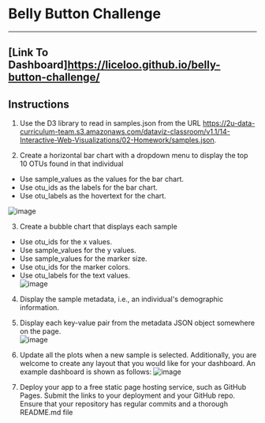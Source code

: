 # Belly Button Challenge
---------------------------------------------------------------------
[Link To Dashboard]https://liceloo.github.io/belly-button-challenge/
---------------------------------------------------------------------
## Instructions
1. Use the D3 library to read in samples.json from the URL https://2u-data-curriculum-team.s3.amazonaws.com/dataviz-classroom/v1.1/14-Interactive-Web-Visualizations/02-Homework/samples.json.    

2. Create a horizontal bar chart with a dropdown menu to display the top 10 OTUs found in that individual  
* Use sample_values as the values for the bar chart.  
* Use otu_ids as the labels for the bar chart.  
* Use otu_labels as the hovertext for the chart.  
  
![image](https://github.com/liceloo/belly-button-challenge/assets/90805881/c9a81023-6e16-490b-820b-9b0ff79a3aa8)  

3. Create a bubble chart that displays each sample  
* Use otu_ids for the x values.  
* Use sample_values for the y values.  
* Use sample_values for the marker size.  
* Use otu_ids for the marker colors.  
* Use otu_labels for the text values.    
![image](https://github.com/liceloo/belly-button-challenge/assets/90805881/71ab5567-baa5-4360-9ece-5ac60974efe6)  

4. Display the sample metadata, i.e., an individual's demographic information.  
5. Display each key-value pair from the metadata JSON object somewhere on the page.  
  ![image](https://github.com/liceloo/belly-button-challenge/assets/90805881/65c9595b-47b8-4b01-8b25-d019fa9fb48c)  

6. Update all the plots when a new sample is selected. Additionally, you are welcome to create any layout that you would like for your dashboard. An example dashboard is shown as follows: ![image](https://github.com/liceloo/belly-button-challenge/assets/90805881/9c0f1453-505a-4994-9923-4740f4aefe68)  
7. Deploy your app to a free static page hosting service, such as GitHub Pages. Submit the links to your deployment and your GitHub repo. Ensure that your repository has regular commits and a thorough README.md file  
